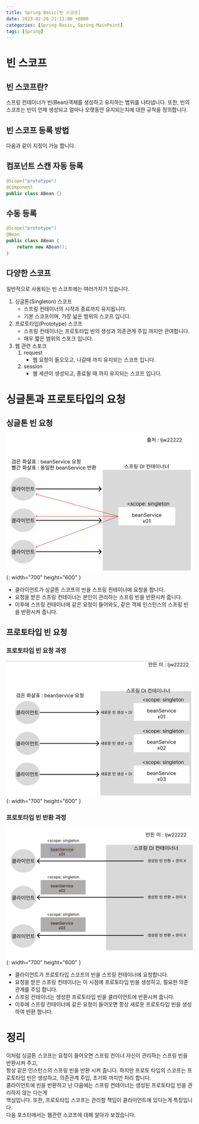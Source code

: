 ```yaml
---
title: Spring Basic[빈 스코프]
date: 2023-02-28 21:11:00 +0800
categories: [Spring-Basic, Spring-MainPoint]
tags: [Spring]
---
```


# 빈 스코프
## 빈 스코프란?
스프링 컨테이너가 빈(Bean)객체를 생성하고 유지하는 범위를 나타냅니다.
또한, 빈의 스코프는 빈이 언제 생성되고 얼마나 오랫동안 유지되는지에 대한 규칙을 정의합니다.

## 빈 스코프 등록 방법
다음과 같이 지정이 가능 합니다.
## 컴포넌트 스캔 자동 등록
```java
@Scope("prototype")
@Component
public class ABean {}
```

## 수동 등록
```java
@Scope("prototype")
@Bean
public class ABean {
    return new ABean();
}
```

## 다양한 스코프
일반적으로 사용되는 빈 스코프에는 여러가지가 있습니다.
1. 싱글톤(Singleton) 스코프
    - 스프링 컨테이너의 시작과 종료까지 유지됩니다.
    - 기본 스코프이며, 가장 넓은 범위의 스코프 입니다.
2. 프로토타입(Prototype) 스코프
    - 스프링 컨테이너는 프로토타입 빈의 생성과 의존관계 주입 까지만 관여합니다.
    - 매우 짧은 범위의 스포크 입니다.
3. 웹 관련 스포크
    1. request
        - 웹 요청이 들오오고, 나갈때 까지 유지되는 스코프 입니다.
    2. session
        - 웹 세션이 생성되고, 종료될 때 까지 유지되는 스코프 입니다.

        
# 싱글톤과 프로토타입의 요청
## 싱글톤 빈 요청
 ![Spring Singleton png](/assets/img/spring/spring-basic-singleton.png){: width="700" height="600" }<br/>
- 클라이언트가 싱글톤 스코프의 빈을 스프링 컨테이너에 요청을 합니다.
- 요청을 받은 스프링 컨테이너는 본인이 관리하는 스프링 빈을 반환시켜 줍니다.
- 이후에 스프링 컨테이너에 같은 요청이 들어와도, 같은 객체 인스턴스의 스프링 빈을 반환시켜 줍니다.

## 프로토타입 빈 요청
### 프로토타입 빈 요청 과정
 ![Spring Singleton png](/assets/img/spring/spring-basic-prototype1.png){: width="700" height="600" }<br/>
### 프로토타입 빈 반환 과정
 ![Spring Singleton png](/assets/img/spring/spring-basic-prototype2.png){: width="700" height="600" }<br/>
- 클라이언트가 프로토타입 스코프의 빈을 스프링 컨테이너에 요청합니다.
- 요청을 받은 스프링 컨테이너는 이 시점에 프로토타입 빈을 생성하고, 필요한 의존 관계를 주입 합니다.
- 스프링 컨테이너는 생성한 프로토타입 빈을 클라이언트에 반환시켜 줍니다.
- 이후에 스프링 컨테이너에 같은 요청이 들어오면 항상 새로운 프로토타입 빈을 생성하여 반환 합니다.

# 정리
이처럼 싱글톤 스코프는 요청이 들어오면 스프링 컨이너 자신이 관리하는 스프링 빈을 반환시켜 주고,         
항상 같은 인스턴스의 스프링 빈을 반환 시켜 줍니다. 하지만 프로토 타입의 스코프는 프로토타입 빈은 생성하고, 
의존관계 주입, 초기화 까지만 처리 합니다.       
클라이언트에 빈을 반환하고 난 다음에는 스프링 컨테이너는 생성된 프로토타입 빈을 관리하지 않는 다는게        
핵심입니다. 또한, 프로토타입 스코프는 관리할 책임이 클라이언트에 있다는게 특징입니다.         
다음 포스터에서는 웹관련 스코프에 대해 알아가 보겠습니다.